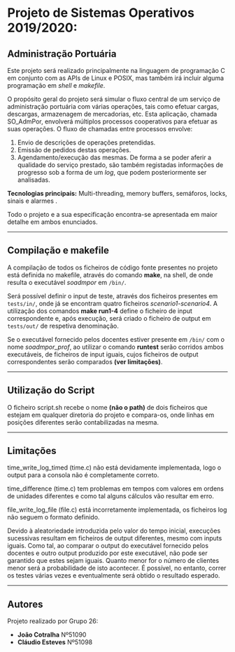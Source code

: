 
# Projeto de Sistemas Operativos 2019/2020:
## Administração Portuária

Este projeto será realizado principalmente na linguagem de programação C em conjunto com as APIs de Linux e POSIX, mas também irá incluir alguma programação em *shell* e *makefile*.

O propósito geral do projeto será simular o fluxo central de um serviço de administração portuária com várias operações, tais como efetuar cargas, descargas, armazenagem de mercadorias, etc. Esta aplicação, chamada SO_AdmPor, envolverá múltiplos processos cooperativos para efetuar  as  suas  operações.  O  fluxo  de  chamadas  entre  processos  envolve: 

1. Envio de descrições de operações pretendidas.
2. Emissão de pedidos destas operações.
3. Agendamento/execução das mesmas. De forma a se poder aferir a qualidade do serviço prestado, são também registadas informações de progresso sob a forma de um *log*, que podem posteriormente ser analisadas.

**Tecnologias principais:** Multi-threading, memory buffers, semáforos, locks, sinais e alarmes .

Todo o projeto e a sua especificação encontra-se apresentada em maior detalhe em ambos enunciados.

---

## Compilação e makefile

A compilação de todos os ficheiros de código fonte presentes no projeto está definida no makefile, através do comando **make**, na shell, de onde resulta o executável *soadmpor* em `/bin/`.

Será possível definir o input de teste, através dos ficheiros presentes em `tests/in/`, onde já se encontram quatro ficheiros *scenario1-scenario4*. A utilização dos comandos **make run1-4** define o ficheiro de input correspondente e, após execução, será criado o ficheiro de output em `tests/out/` de respetiva denominação.

Se o executável fornecido pelos docentes estiver presente em `/bin/` com o nome *soadmpor_prof*, ao utilizar o comando **runtest** serão corridos ambos executáveis, de ficheiros de input iguais, cujos ficheiros de output correspondentes serão comparados **(ver limitações)**. 

---

## Utilização do Script

O ficheiro script.sh recebe o nome **(não o path)** de dois ficheiros que estejam em qualquer diretoria do projeto e compara-os, onde linhas em posições diferentes serão contabilizadas na mesma.

---

## Limitações

time\_write\_log_timed (time.c) não está devidamente implementada, logo 
o output para a consola não é completamente correto.

time_difference (time.c) tem problemas em tempos com valores em ordens 
de unidades diferentes e como tal alguns cálculos vão resultar em erro.

file\_write\_log_file (file.c) está incorretamente implementada, os ficheiros
log não seguem o formato definido.

Devido à aleatoriedade introduzida pelo valor do tempo inicial, execuções sucessivas resultam em ficheiros de output diferentes, mesmo com inputs iguais. Como tal, ao comparar o output do executável fornecido pelos docentes e outro output produzido por este executável, não pode ser garantido que estes sejam iguais. Quanto menor for o número de clientes menor será a probabilidade de isto acontecer. É possível, no entanto, correr os testes várias vezes e eventualmente será obtido o resultado esperado.

---

## Autores

Projeto realizado por Grupo 26:

- **João Cotralha** Nº51090  
- **Cláudio Esteves** Nº51098
